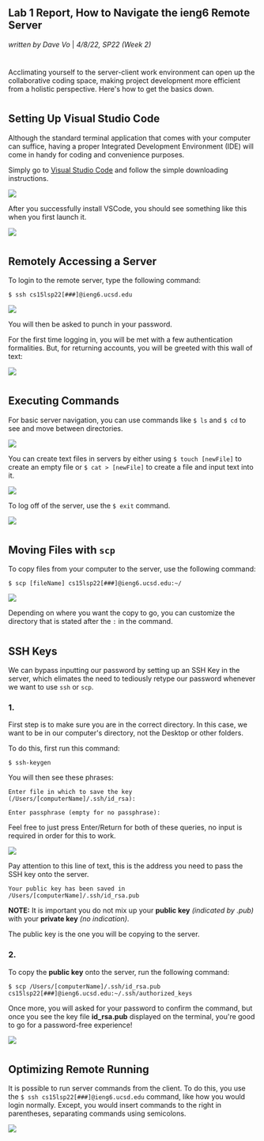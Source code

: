 ## Lab 1 Report, How to Navigate the ieng6 Remote Server

_written by Dave Vo_ | _4/8/22, SP22 (Week 2)_

#

Acclimating yourself to the server-client work environment can open up the collaborative coding space, making project development more efficient from a holistic perspective. Here's how to get the basics down.

#
## Setting Up Visual Studio Code

Although the standard terminal application that comes with your computer can suffice, having a proper Integrated Development Environment (IDE) will come in handy for coding and convenience purposes. 

Simply go to [Visual Studio Code](https://code.visualstudio.com) and follow the simple downloading instructions.

![](1.%20VSCode.png)

After you successfully install VSCode, you should see something like this when you first launch it.

![](1.5.%20VSCode%20Startup.png)

#
## Remotely Accessing a Server

To login to the remote server, type the following command:

`$ ssh cs15lsp22[###]@ieng6.ucsd.edu`

![](2.%20SSH%20Login.png)

You will then be asked to punch in your password.

For the first time logging in, you will be met with a few authentication formalities. But, for returning accounts, you will be greeted with this wall of text:

![](2.5.%20Successful%20Login.png)

#
## Executing Commands

For basic server navigation, you can use commands like `$ ls` and `$ cd` to see and move between directories.

![](3.%20Navigation.png)

You can create text files in servers by either using `$ touch [newFile]` to create an empty file or `$ cat > [newFile]` to create a file and input text into it.

![](3.50.%20Creating%20Text%20Files.png)

To log off of the server, use the `$ exit` command.

![](3.51.%20Navigation%20Again.png)

#
## Moving Files with `scp`

To copy files from your computer to the server, use the following command:

`$ scp [fileName] cs15lsp22[###]@ieng6.ucsd.edu:~/`

![](4.%20SCP.png)

Depending on where you want the copy to go, you can customize the directory that is stated after the `:` in the command.

#
## SSH Keys

We can bypass inputting our password by setting up an SSH Key in the server, which elimates the need to tediously retype our password whenever we want to use `ssh` or `scp`. 

### 1.
First step is to make sure you are in the correct directory. In this case, we want to be in our computer's directory, not the Desktop or other folders.

To do this, first run this command:

`$ ssh-keygen`

You will then see these phrases:

```
Enter file in which to save the key (/Users/[computerName]/.ssh/id_rsa):
```

```
Enter passphrase (empty for no passphrase):
```

Feel free to just press Enter/Return for both of these queries, no input is required in order for this to work.

![](5.%20SSH%20Key%20Generation.png)

Pay attention to this line of text, this is the address you need to pass the SSH key onto the server. 

```
Your public key has been saved in /Users/[computerName]/.ssh/id_rsa.pub
```

**NOTE:** It is important you do not mix up your **public key** _(indicated by .pub)_ with your **private key** _(no indication)_. 

The public key is the one you will be copying to the server.

### 2.

To copy the **public key** onto the server, run the following command:

`$ scp /Users/[computerName]/.ssh/id_rsa.pub cs15lsp22[###]@ieng6.ucsd.edu:~/.ssh/authorized_keys`

Once more, you will asked for your password to confirm the command, but once you see the key file **id_rsa.pub** displayed on the terminal, you're good to go for a password-free experience!

![](5.5.%20SCP%20Key.png)

#
## Optimizing Remote Running

It is possible to run server commands from the client. To do this, you use the `$ ssh cs15lsp22[###]@ieng6.ucsd.edu` command, like how you would login normally. Except, you would insert commands to the right in parentheses, separating commands using semicolons.

![](6.%20Remote-Server%20Commands.png)

#
